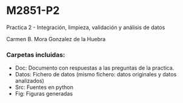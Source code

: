 # M2851-P2
Practica 2 - Integración, limpieza, validación y análisis de datos

Carmen B. Mora Gonzalez de la Huebra

### Carpetas incluidas:
* Doc: Documento con respuestas a las preguntas de la practica.
* Datos: Fichero de datos (mismo fichero: datos originales y datos analizados)
* Src: Fuentes en python
* Fig: Figuras generadas


